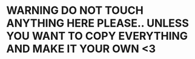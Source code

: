 # WARNING DO NOT TOUCH ANYTHING HERE PLEASE.. UNLESS YOU WANT TO COPY EVERYTHING AND MAKE IT YOUR OWN <3
